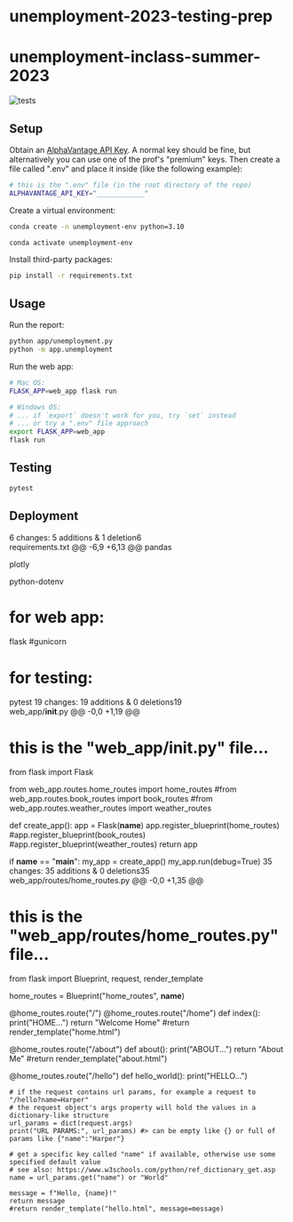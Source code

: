 # unemployment-2023-testing-prep

# unemployment-inclass-summer-2023
![tests](https://github.com/s2t2/unemployment-2023-testing-prep/actions/workflows/python-app.yml/badge.svg)
## Setup
Obtain an [AlphaVantage API Key](https://www.alphavantage.co/support/#api-key). A normal key should be fine, but alternatively you can use one of the prof's "premium" keys. Then create a file called ".env" and place it inside (like the following example):
```sh
# this is the ".env" file (in the root directory of the repo)
ALPHAVANTAGE_API_KEY="____________"
```
Create a virtual environment:
```sh
conda create -n unemployment-env python=3.10
```
```sh
conda activate unemployment-env
```
Install third-party packages:
```sh
pip install -r requirements.txt
```
## Usage
Run the report:
```sh
python app/unemployment.py
python -m app.unemployment
```

Run the web app:

```sh
# Mac OS:
FLASK_APP=web_app flask run

# Windows OS:
# ... if `export` doesn't work for you, try `set` instead
# ... or try a ".env" file approach
export FLASK_APP=web_app
flask run
```


## Testing

```sh
pytest
```

## Deployment
  6 changes: 5 additions & 1 deletion6  
requirements.txt
@@ -6,9 +6,13 @@ pandas

plotly


python-dotenv

# for web app:
flask
#gunicorn



# for testing:
pytest
 19 changes: 19 additions & 0 deletions19  
web_app/__init__.py
@@ -0,0 +1,19 @@

# this is the "web_app/__init__.py" file...

from flask import Flask

from web_app.routes.home_routes import home_routes
#from web_app.routes.book_routes import book_routes
#from web_app.routes.weather_routes import weather_routes

def create_app():
    app = Flask(__name__)
    app.register_blueprint(home_routes)
    #app.register_blueprint(book_routes)
    #app.register_blueprint(weather_routes)
    return app

if __name__ == "__main__":
    my_app = create_app()
    my_app.run(debug=True)
 35 changes: 35 additions & 0 deletions35  
web_app/routes/home_routes.py
@@ -0,0 +1,35 @@
# this is the "web_app/routes/home_routes.py" file...

from flask import Blueprint, request, render_template

home_routes = Blueprint("home_routes", __name__)

@home_routes.route("/")
@home_routes.route("/home")
def index():
    print("HOME...")
    return "Welcome Home"
    #return render_template("home.html")

@home_routes.route("/about")
def about():
    print("ABOUT...")
    return "About Me"
    #return render_template("about.html")

@home_routes.route("/hello")
def hello_world():
    print("HELLO...")

    # if the request contains url params, for example a request to "/hello?name=Harper"
    # the request object's args property will hold the values in a dictionary-like structure
    url_params = dict(request.args)
    print("URL PARAMS:", url_params) #> can be empty like {} or full of params like {"name":"Harper"}

    # get a specific key called "name" if available, otherwise use some specified default value
    # see also: https://www.w3schools.com/python/ref_dictionary_get.asp
    name = url_params.get("name") or "World"

    message = f"Hello, {name}!"
    return message
    #return render_template("hello.html", message=message)
